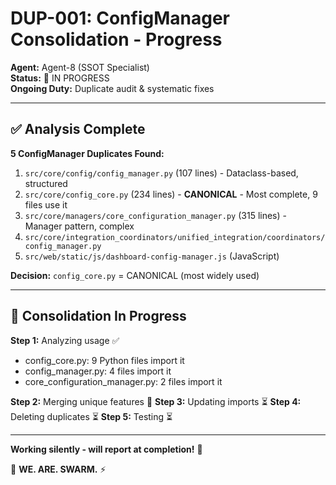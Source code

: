 # DUP-001: ConfigManager Consolidation - Progress

**Agent:** Agent-8 (SSOT Specialist)  
**Status:** 🔄 IN PROGRESS  
**Ongoing Duty:** Duplicate audit & systematic fixes

---

## ✅ Analysis Complete

**5 ConfigManager Duplicates Found:**
1. `src/core/config/config_manager.py` (107 lines) - Dataclass-based, structured
2. `src/core/config_core.py` (234 lines) - **CANONICAL** - Most complete, 9 files use it
3. `src/core/managers/core_configuration_manager.py` (315 lines) - Manager pattern, complex
4. `src/core/integration_coordinators/unified_integration/coordinators/config_manager.py`
5. `src/web/static/js/dashboard-config-manager.js` (JavaScript)

**Decision:** `config_core.py` = CANONICAL (most widely used)

---

## 🔄 Consolidation In Progress

**Step 1:** Analyzing usage ✅
- config_core.py: 9 Python files import it
- config_manager.py: 4 files import it
- core_configuration_manager.py: 2 files import it

**Step 2:** Merging unique features 🔄
**Step 3:** Updating imports ⏳
**Step 4:** Deleting duplicates ⏳
**Step 5:** Testing ⏳

---

**Working silently - will report at completion!** 🚀

🐝 **WE. ARE. SWARM.** ⚡

